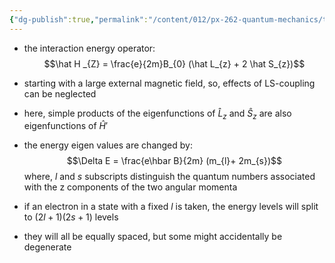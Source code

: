 ```yaml
---
{"dg-publish":true,"permalink":"/content/012/px-262-quantum-mechanics/term-1/g-additional-interactions/px-262-g7b-strong-field-zeeman-effect/","noteIcon":"1","created":"2025-08-27T13:14:26.301+01:00","updated":"2024-12-21T14:30:20.000+00:00"}
---
```


- the interaction energy operator:
$$\hat H _{Z}  = \frac{e}{2m}B_{0} (\hat L_{z} + 2 \hat S_{z})$$
- starting with a large external magnetic field, so, effects of LS-coupling can be neglected
- here, simple products of  the eigenfunctions of $\hat L_z$ and $\hat S_z$ are also eigenfunctions of $\hat H'$
- the energy eigen values are changed by:
$$\Delta E = \frac{e\hbar B}{2m} (m_{l}+ 2m_{s})$$
	where, $l$ and $s$ subscripts distinguish the quantum numbers associated with the z components of the two angular momenta

- if an electron in a state with a fixed $l$ is taken, the energy levels will split to $(2l+1)(2s+1)$ levels
- they will all be equally spaced, but some might accidentally be degenerate
